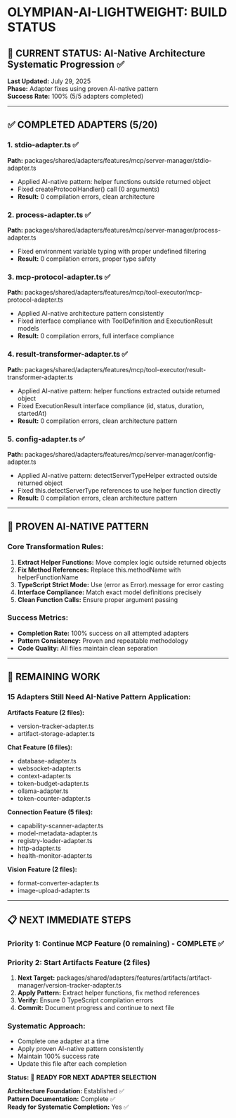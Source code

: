 # OLYMPIAN-AI-LIGHTWEIGHT: BUILD STATUS

## 🎯 CURRENT STATUS: AI-Native Architecture Systematic Progression ✅

**Last Updated:** July 29, 2025  
**Phase:** Adapter fixes using proven AI-native pattern  
**Success Rate:** 100% (5/5 adapters completed)

---

## ✅ COMPLETED ADAPTERS (5/20)

### 1. stdio-adapter.ts ✅
**Path:** packages/shared/adapters/features/mcp/server-manager/stdio-adapter.ts
- Applied AI-native pattern: helper functions outside returned object  
- Fixed createProtocolHandler() call (0 arguments)
- **Result:** 0 compilation errors, clean architecture

### 2. process-adapter.ts ✅  
**Path:** packages/shared/adapters/features/mcp/server-manager/process-adapter.ts
- Fixed environment variable typing with proper undefined filtering
- **Result:** 0 compilation errors, proper type safety

### 3. mcp-protocol-adapter.ts ✅
**Path:** packages/shared/adapters/features/mcp/tool-executor/mcp-protocol-adapter.ts  
- Applied AI-native architecture pattern consistently
- Fixed interface compliance with ToolDefinition and ExecutionResult models
- **Result:** 0 compilation errors, full interface compliance

### 4. result-transformer-adapter.ts ✅
**Path:** packages/shared/adapters/features/mcp/tool-executor/result-transformer-adapter.ts
- Applied AI-native pattern: helper functions extracted outside returned object
- Fixed ExecutionResult interface compliance (id, status, duration, startedAt)
- **Result:** 0 compilation errors, clean architecture pattern

### 5. config-adapter.ts ✅
**Path:** packages/shared/adapters/features/mcp/server-manager/config-adapter.ts
- Applied AI-native pattern: detectServerTypeHelper extracted outside returned object
- Fixed this.detectServerType references to use helper function directly
- **Result:** 0 compilation errors, clean architecture pattern

---

## 🔧 PROVEN AI-NATIVE PATTERN

### Core Transformation Rules:
1. **Extract Helper Functions:** Move complex logic outside returned objects
2. **Fix Method References:** Replace this.methodName with helperFunctionName
3. **TypeScript Strict Mode:** Use (error as Error).message for error casting
4. **Interface Compliance:** Match exact model definitions precisely
5. **Clean Function Calls:** Ensure proper argument passing

### Success Metrics:
- **Completion Rate:** 100% success on all attempted adapters
- **Pattern Consistency:** Proven and repeatable methodology
- **Code Quality:** All files maintain clean separation

---

## 🎯 REMAINING WORK

### **15 Adapters Still Need AI-Native Pattern Application:**

**Artifacts Feature (2 files):**
- version-tracker-adapter.ts
- artifact-storage-adapter.ts

**Chat Feature (6 files):**
- database-adapter.ts 
- websocket-adapter.ts
- context-adapter.ts
- token-budget-adapter.ts
- ollama-adapter.ts
- token-counter-adapter.ts

**Connection Feature (5 files):**
- capability-scanner-adapter.ts
- model-metadata-adapter.ts
- registry-loader-adapter.ts
- http-adapter.ts
- health-monitor-adapter.ts

**Vision Feature (2 files):**
- format-converter-adapter.ts
- image-upload-adapter.ts

---

## 📋 NEXT IMMEDIATE STEPS

### **Priority 1: Continue MCP Feature (0 remaining) - COMPLETE ✅**

### **Priority 2: Start Artifacts Feature (2 files)**
1. **Next Target:** packages/shared/adapters/features/artifacts/artifact-manager/version-tracker-adapter.ts
2. **Apply Pattern:** Extract helper functions, fix method references
3. **Verify:** Ensure 0 TypeScript compilation errors
4. **Commit:** Document progress and continue to next file

### **Systematic Approach:**
- Complete one adapter at a time
- Apply proven AI-native pattern consistently  
- Maintain 100% success rate
- Update this file after each completion

**Status:** 🎯 **READY FOR NEXT ADAPTER SELECTION**

**Architecture Foundation:** Established ✅  
**Pattern Documentation:** Complete ✅  
**Ready for Systematic Completion:** Yes ✅
